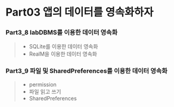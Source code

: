 # Part03 앱의 데이터를 영속화하자

### Part3_8 labDBMS를 이용한 데이터 영속화
> - SQLite를 이용한 데이터 영속화
> - RealM을 이용한 데이터 영속화

### Part3_9 파일 및 SharedPreferences를 이용한 데이터 영속화
> - permission
> - 파일 읽고 쓰기
> - SharedPreferences
